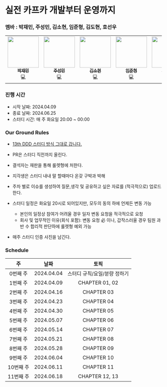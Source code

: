 # 실전 카프카 개발부터 운영까지

### 멤바 : 박재민, 주성민, 김소현, 임준형, 김도현, 호선우

<table>
    <td align="center"><a href="https://github.com/mkSpace"><img src="https://github.com/mkSpace.png" width="100px;" alt=""/><br /><sub><b>박재민</b></sub></a><br />💻</a></td>
    <td align="center"><a href="https://github.com/god9599"><img src="https://github.com/god9599.png" width="100px;" alt=""/><br /><sub><b>주성민</b></sub></a><br />💻</a></td>
    <td align="center"><a href="https://github.com/thguss"><img src="https://github.com/thguss.png" width="100px;" alt=""/><br /><sub><b>김소현</b></sub></a><br />💻</a></td>
    <td align="center"><a href="https://github.com/toychip"><img src="https://github.com/toychip.png" width="100px;" alt=""/><br /><sub><b>임준형</b></sub></a><br />💻</a></td>
    <td align="center"><a href="https://github.com/K-Diger"><img src="https://github.com/K-Diger.png" width="100px;" alt=""/><br /><sub><b>김도현</b></sub></a><br />💻</a></td>
    <td align="center"><a href="https://github.com/hocaron"><img src="https://github.com/hocaron.png" width="100px;" alt=""/><br /><sub><b>호선우</b></sub></a><br />💻</a></td>
  </tr>
</table>

### 진행 시간

* 시작 날짜: 2024.04.09
* 종료 날짜: 2024.06.25
* 스터디 시간: 매 주 화요일 20:00 ~ 00:00

### Our Ground Rules

- [13th DDD 스터디 방식 그대로 갑니다.](https://github.com/mash-up-kr/S3A/tree/master/13th_DDD#%EC%A7%84%ED%96%89-%EC%8B%9C%EA%B0%84)

- PR은 스터디 직전까지 올린다.
- 결석자는 재판을 통해 룰렛형에 처한다.
- 지각생은 스터디 내내 말 할때마다 온갖 구박과 박해
- 주차 별로 이슈를 생성하여 질문,생각 및 공유하고 싶은 자료를 (적극적으로) 업로드한다.
- 스터디 일정은 화요일 20시로 되어있지만, 모두의 동의 하에 언제든 변동 가능
  - 본인의 일정상 참여가 어려울 경우 일자 변동 요청을 적극적으로 요청 
  - 회사 및 업무적인 이유(회식 포함): 변동 요청 必 이나, 갑작스러울 경우 팀원 과반 수 합리적 판단하에 룰렛형 예외 가능 
- 매주 스터디 인증 사진을 남긴다.


### Schedule

|   주    |     날짜     |        토픽        
|:------:|:----------:|:----------------:|
| 0번째 주  | 2024.04.04 | 스터디 규칙/요일/분량 정하기 |
| 1번째 주  | 2024.04.09 |  CHAPTER 01, 02  |
| 2번째 주  | 2024.04.16 |    CHAPTER 03    |
| 3번째 주  | 2024.04.23 |    CHAPTER 04    |
| 4번째 주  | 2024.04.30 |    CHAPTER 05    |
| 5번째 주  | 2024.05.07 |    CHAPTER 06    |
| 6번째 주  | 2024.05.14 |    CHAPTER 07    |
| 7번째 주  | 2024.05.21 |    CHAPTER 08    |
| 8번째 주  | 2024.05.28 |    CHAPTER 09    |
| 9번째 주  | 2024.06.04 |    CHAPTER 10    |
| 10번째 주 | 2024.06.11 |    CHAPTER 11    |
| 11번째 주 | 2024.06.18 |  CHAPTER 12, 13  |
